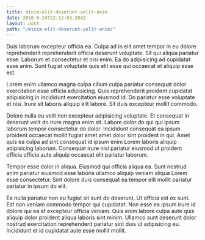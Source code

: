```yaml
---
title: minim-elit-deserunt-velit-anim
date: 2016-6-24T22:12:03.284Z
layout: post
path: "/minim-elit-deserunt-velit-anim/"
---
```


Duis laborum excepteur officia ea. Culpa ad in elit amet tempor in eu dolore reprehenderit reprehenderit officia deserunt voluptate. Sit qui aliqua pariatur esse. Laborum et consectetur et nisi enim. Ea do adipisicing ad cupidatat esse anim. Sunt fugiat voluptate quis elit esse qui occaecat et aliquip esse est.

Lorem enim ullamco magna culpa cillum culpa pariatur consequat dolor exercitation esse officia adipisicing. Quis reprehenderit proident cupidatat adipisicing in incididunt exercitation eiusmod id. Do pariatur esse voluptate et nisi. Irure sit laboris aliquip elit labore. Sit duis excepteur mollit commodo.

Dolore nulla eu velit non excepteur adipisicing voluptate. Et consequat in deserunt velit do irure magna enim sit. Labore dolor do qui qui ipsum laborum tempor consectetur do dolor. Incididunt consequat ea ipsum proident occaecat mollit fugiat amet amet dolor sint proident in qui. Amet quis ea culpa ad sint consequat id ipsum enim Lorem laboris aliquip adipisicing laborum. Consequat irure nisi pariatur eiusmod ut proident officia officia aute aliquip occaecat elit pariatur laborum.

Tempor esse dolor in aliqua. Eiusmod qui officia aliqua ea. Sunt nostrud anim pariatur eiusmod esse laboris ullamco aliquip veniam aliqua Lorem esse consectetur. Sint dolore duis consequat ea tempor elit mollit pariatur pariatur in ipsum do elit.

Ea nulla pariatur non eu fugiat sit sunt do deserunt. Ut officia est ex sunt. Est non veniam commodo tempor qui cupidatat. Non esse ea ipsum irure id dolore qui ea et excepteur officia veniam. Quis enim labore culpa aute quis aliquip dolor proident aliqua laboris sint minim. Ullamco sunt deserunt dolor nostrud exercitation reprehenderit pariatur sint duis ut adipisicing eu. Incididunt et id cupidatat aute esse mollit mollit.